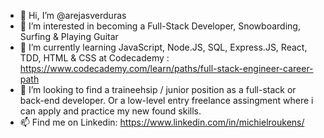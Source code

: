 - 👋 Hi, I’m @arejasverduras
- 👀 I’m interested in becoming a Full-Stack Developer, Snowboarding, Surfing & Playing Guitar
- 🌱 I’m currently learning JavaScript, Node.JS, SQL, Express.JS, React, TDD, HTML & CSS at Codecademy : https://www.codecademy.com/learn/paths/full-stack-engineer-career-path
- 💞️ I’m looking to find a traineehsip / junior position as a full-stack or back-end developer. Or a low-level entry freelance assingment where i can apply and practice my new found skills.
- 📫 Find me on Linkedin: https://www.linkedin.com/in/michielroukens/

<!---
arejasverduras/arejasverduras is a ✨ special ✨ repository because its `README.md` (this file) appears on your GitHub profile.
You can click the Preview link to take a look at your changes.
--->
